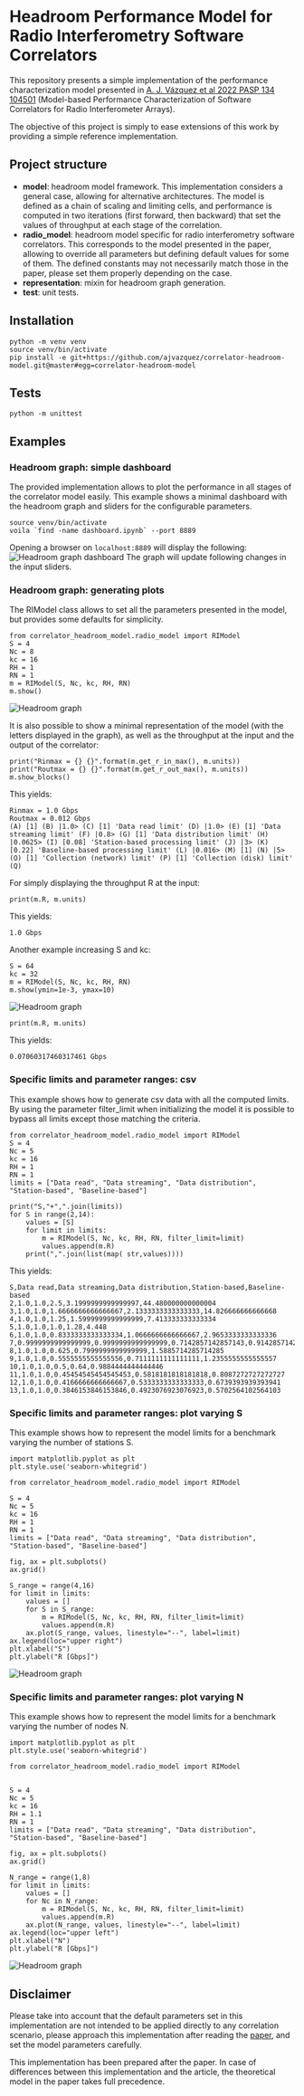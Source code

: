 # Headroom Performance Model for Radio Interferometry Software Correlators

This repository presents a simple implementation of the performance characterization 
model presented in [A. J. Vázquez et al 2022 PASP 134 104501](https://doi.org/10.1088/1538-3873/ac8dc2) (Model-based Performance Characterization of Software Correlators for Radio Interferometer Arrays).

The objective of this project is simply to ease extensions of this work by providing a simple reference implementation. 

## Project structure

* **model**: headroom model framework. This implementation considers a general case, allowing for alternative architectures. The model is defined as a chain of scaling and limiting cells, and performance is computed in two iterations (first forward, then backward) that set the values of throughput at each stage of the correlation.
* **radio_model**: headroom model specific for radio interferometry software correlators. This corresponds to the model presented in the paper, allowing to override all parameters but defining default values for some of them. The defined constants may not necessarily match those in the paper, please set them properly depending on the case.
* **representation**: mixin for headroom graph generation.
* **test**: unit tests.

## Installation

```
python -m venv venv
source venv/bin/activate
pip install -e git+https://github.com/ajvazquez/correlator-headroom-model.git@master#egg=correlator-headroom-model
```

## Tests

```
python -m unittest
```

## Examples

### Headroom graph: simple dashboard

The provided implementation allows to plot the performance in all stages of the correlator model easily.
This example shows a minimal dashboard with the headroom graph and sliders for the configurable parameters.
```
source venv/bin/activate
voila `find -name dashboard.ipynb` --port 8889
```
Opening a browser on ```localhost:8889``` will display the following:
![Headroom graph dashboard](img/dashboard.png)
The graph will update following changes in the input sliders.

### Headroom graph: generating plots

The RIModel class allows to set all the parameters presented in the model, but provides some defaults for simplicity.

```
from correlator_headroom_model.radio_model import RIModel
S = 4
Nc = 8
kc = 16
RH = 1
RN = 1
m = RIModel(S, Nc, kc, RH, RN)
m.show()
```
![Headroom graph](img/headroom_graph.png)

It is also possible to show a minimal representation of the model (with the letters displayed in the graph), as well as the throughput at the input and the output of the correlator:
```
print("Rinmax = {} {}".format(m.get_r_in_max(), m.units))
print("Routmax = {} {}".format(m.get_r_out_max(), m.units))
m.show_blocks()
```
This yields:
```
Rinmax = 1.0 Gbps
Routmax = 0.012 Gbps
(A) [1] (B) |1.0> (C) [1] 'Data read limit' (D) |1.0> (E) [1] 'Data streaming limit' (F) |0.8> (G) [1] 'Data distribution limit' (H) |0.0625> (I) [0.08] 'Station-based processing limit' (J) |3> (K) [0.22] 'Baseline-based processing limit' (L) |0.016> (M) [1] (N) |5> (O) [1] 'Collection (network) limit' (P) [1] 'Collection (disk) limit' (Q) 
```
For simply displaying the throughput R at the input:
```
print(m.R, m.units)
```
This yields:
```
1.0 Gbps
```
Another example increasing S and kc:
```
S = 64
kc = 32
m = RIModel(S, Nc, kc, RH, RN)
m.show(ymin=1e-3, ymax=10)
```
![Headroom graph](img/headroom_graph_2.png)

```
print(m.R, m.units)
```
This yields:
```
0.07060317460317461 Gbps
```


### Specific limits and parameter ranges: csv

This example shows how to generate csv data with all the computed limits. 
By using the parameter filter_limit when initializing the model it is possible to bypass all limits except those matching
the criteria.
```
from correlator_headroom_model.radio_model import RIModel
S = 4
Nc = 5
kc = 16
RH = 1
RN = 1
limits = ["Data read", "Data streaming", "Data distribution", "Station-based", "Baseline-based"]

print("S,"+",".join(limits))
for S in range(2,14):
    values = [S]
    for limit in limits:
        m = RIModel(S, Nc, kc, RH, RN, filter_limit=limit)
        values.append(m.R)
    print(",".join(list(map( str,values))))
```
This yields:
```
S,Data read,Data streaming,Data distribution,Station-based,Baseline-based
2,1.0,1.0,2.5,3.1999999999999997,44.480000000000004
3,1.0,1.0,1.6666666666666667,2.1333333333333333,14.826666666666668
4,1.0,1.0,1.25,1.5999999999999999,7.413333333333334
5,1.0,1.0,1.0,1.28,4.448
6,1.0,1.0,0.8333333333333334,1.0666666666666667,2.9653333333333336
7,0.9999999999999999,0.9999999999999999,0.7142857142857143,0.9142857142857144,2.1180952380952385
8,1.0,1.0,0.625,0.7999999999999999,1.5885714285714285
9,1.0,1.0,0.5555555555555556,0.7111111111111111,1.2355555555555557
10,1.0,1.0,0.5,0.64,0.9884444444444446
11,1.0,1.0,0.45454545454545453,0.5818181818181818,0.8087272727272727
12,1.0,1.0,0.4166666666666667,0.5333333333333333,0.6739393939393941
13,1.0,1.0,0.3846153846153846,0.4923076923076923,0.5702564102564103
```

### Specific limits and parameter ranges: plot varying S

This example shows how to represent the model limits for a benchmark varying the number of stations S.
```
import matplotlib.pyplot as plt
plt.style.use('seaborn-whitegrid')

from correlator_headroom_model.radio_model import RIModel

S = 4
Nc = 5
kc = 16
RH = 1
RN = 1
limits = ["Data read", "Data streaming", "Data distribution", "Station-based", "Baseline-based"]

fig, ax = plt.subplots()
ax.grid()

S_range = range(4,16)
for limit in limits:
    values = []
    for S in S_range:
        m = RIModel(S, Nc, kc, RH, RN, filter_limit=limit)
        values.append(m.R)
    ax.plot(S_range, values, linestyle="--", label=limit)
ax.legend(loc="upper right")
plt.xlabel("S")
plt.ylabel("R [Gbps]")
```
![Headroom graph](img/varying_S.png)

### Specific limits and parameter ranges: plot varying N

This example shows how to represent the model limits for a benchmark varying the number of nodes N.
```
import matplotlib.pyplot as plt
plt.style.use('seaborn-whitegrid')

from correlator_headroom_model.radio_model import RIModel


S = 4
Nc = 5
kc = 16
RH = 1.1
RN = 1
limits = ["Data read", "Data streaming", "Data distribution", "Station-based", "Baseline-based"]

fig, ax = plt.subplots()
ax.grid()

N_range = range(1,8)
for limit in limits:
    values = []
    for Nc in N_range:
        m = RIModel(S, Nc, kc, RH, RN, filter_limit=limit)
        values.append(m.R)
    ax.plot(N_range, values, linestyle="--", label=limit)
ax.legend(loc="upper left")
plt.xlabel("N")
plt.ylabel("R [Gbps]")
```
![Headroom graph](img/varying_N.png)

## Disclaimer

Please take into account that the default parameters set in this implementation are not intended to be applied directly to any correlation scenario, please approach
this implementation after reading the [paper](https://doi.org/10.1088/1538-3873/ac8dc2), and set the model parameters carefully.

This implementation has been prepared after the paper.
In case of differences between this implementation and the article, the theoretical model in the paper takes full precedence.

